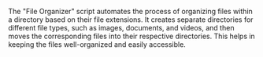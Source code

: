 The "File Organizer" script automates the process of organizing files within a directory based on their file extensions. It creates separate directories for different file types, such as images, documents, and videos, and then moves the corresponding files into their respective directories. This helps in keeping the files well-organized and easily accessible.
